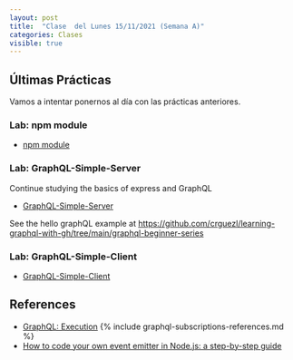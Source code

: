 ```yaml
---
layout: post
title:  "Clase  del Lunes 15/11/2021 (Semana A)"
categories: Clases
visible: true
---
```



## Últimas Prácticas

Vamos a intentar ponernos al día con las prácticas anteriores.

### Lab: npm module

* [npm module]({{site.baseurl}}/practicas/npm-module)


### Lab: GraphQL-Simple-Server

Continue studying the basics of express and GraphQL

* [GraphQL-Simple-Server]({{site.baseurl}}/practicas/graphql-simple-server/#resolvers)

See the hello graphQL example at <https://github.com/crguezl/learning-graphql-with-gh/tree/main/graphql-beginner-series>


### Lab: GraphQL-Simple-Client 

* [GraphQL-Simple-Client]({{site.baseurl}}/practicas/graphql-simple-client/)


## References

* [GraphQL: Execution](https://graphql.org/learn/execution/)
{% include graphql-subscriptions-references.md %}
* [How to code your own event emitter in Node.js: a step-by-step guide](https://www.freecodecamp.org/news/how-to-code-your-own-event-emitter-in-node-js-a-step-by-step-guide-e13b7e7908e1/)

